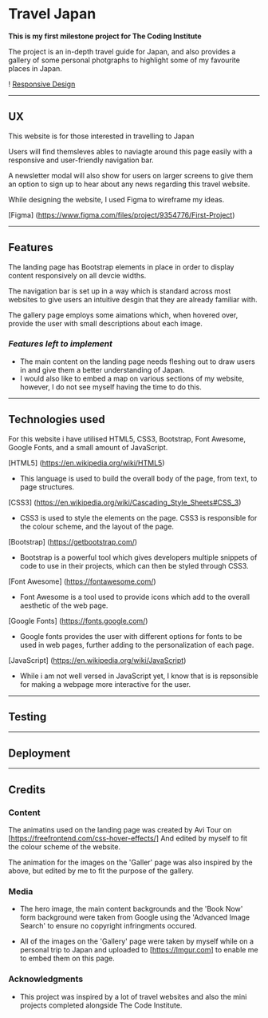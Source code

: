 # Travel Japan

**This is my first milestone project for The Coding Institute**

The project is an in-depth travel guide for Japan, and also provides a gallery of some personal photgraphs to highlight some of my favourite places in Japan.

! [Responsive Design](/assets/images/README.PNG)
<hr>

## UX

This website is for those interested in travelling to Japan

Users will find themsleves ables to naviagte around this page easily with a responsive and user-friendly navigation bar.

A newsletter modal will also show for users on larger screens to give them an option to sign up to hear about any news regarding this travel website.

While designing the website, I used Figma to wireframe my ideas.

[Figma] (https://www.figma.com/files/project/9354776/First-Project)

<hr>

## Features

The landing page has Bootstrap elements in place in order to display content responsively on all devcie widths.

The navigation bar is set up in a way which is standard across most websites to give users an intuitive desgin that they are already familiar with.

The gallery page employs some aimations which, when hovered over, provide the user with small descriptions about each image.

### *Features left to implement*
 
* The main content on the landing page needs fleshing out to draw users in and give them a better understanding of Japan.
* I would also like to embed a map on various sections of my website, however, I do not see myself having the time to do this.

<hr>

## Technologies used

For this website i have utilised HTML5, CSS3, Bootstrap, Font Awesome, Google Fonts, and a small amount of JavaScript.

[HTML5] (https://en.wikipedia.org/wiki/HTML5)
* This language is used to build the overall body of the page, from text, to page structures.

[CSS3] (https://en.wikipedia.org/wiki/Cascading_Style_Sheets#CSS_3)
* CSS3 is used to style the elements on the page. CSS3 is responsible for the colour scheme, and the layout of the page.

[Bootstrap] (https://getbootstrap.com/)
* Bootstrap is a powerful tool which gives developers multiple snippets of code to use in their projects, which can then be styled through CSS3.

[Font Awesome] (https://fontawesome.com/)
* Font Awesome is a tool used to provide icons which add to the overall aesthetic of the web page.

[Google Fonts] (https://fonts.google.com/)
* Google fonts provides the user with different options for fonts to be used in web pages, further adding to the personalization of each page.

[JavaScript] (https://en.wikipedia.org/wiki/JavaScript)
* While i am not well versed in JavaScript yet, I know that is is repsonsible for making a webpage more interactive for the user.
<hr>

## Testing

<hr>

## Deployment

<hr>

## Credits

### Content

The animatins used on the landing page was created by Avi Tour on [https://freefrontend.com/css-hover-effects/] And edited by myself to fit the colour scheme of the website.

The animation for the images on the 'Galler' page was also inspired by the above, but edited by me to fit the purpose of the gallery.




### Media

* The hero image, the main content backgrounds and the 'Book Now' form background were taken from Google using the 'Advanced Image Search' to ensure no copyright infringments occured.

* All of the images on the 'Gallery' page were taken by myself while on a personal trip to Japan and uploaded to [https://Imgur.com] to enable me to embed them on this page.

### Acknowledgments

* This project was inspired by a lot of travel websites and also the mini projects completed alongside The Code Institute.
